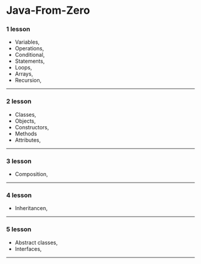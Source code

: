 # Java-From-Zero

### 1 lesson
- Variables, 
- Operations, 
- Conditional, 
- Statements, 
- Loops, 
- Arrays, 
- Recursion,
___________________________________________________________________________________________________

### 2 lesson

- Classes, 
- Objects, 
- Constructors,
- Methods
- Attributes, 
___________________________________________________________________________________________________

### 3 lesson

- Composition, 
___________________________________________________________________________________________________

### 4 lesson

- Inheritancen, 
___________________________________________________________________________________________________

### 5 lesson

- Abstract classes,
- Interfaces,
___________________________________________________________________________________________________
